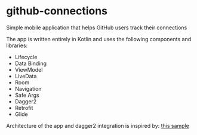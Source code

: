 # github-connections
Simple mobile application that helps GitHub users track their connections

The app is written entirely in Kotlin and uses the following components and libraries:

  * Lifecycle
  * Data Binding
  * ViewModel
  * LiveData
  * Room
  * Navigation
  * Safe Args
* Dagger2
* Retrofit
* Glide


Architecture of the app and dagger2 integration is inspired by: [this sample](https://github.com/googlesamples/android-architecture-components/tree/master/GithubBrowserSample)
